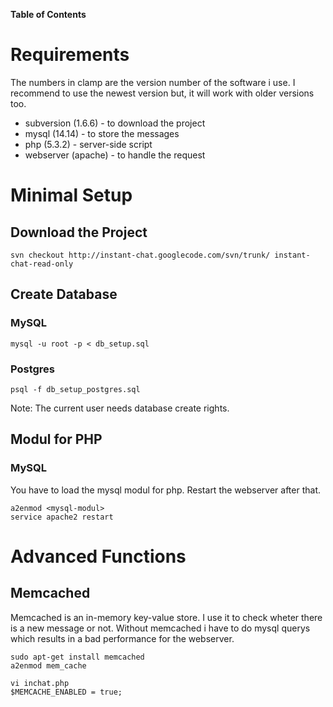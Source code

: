**Table of Contents**


# Requirements #
The numbers in clamp are the version number of the software i use. I recommend to use the newest version but, it will work with older versions too.
  * subversion (1.6.6) - to download the project
  * mysql (14.14) - to store the messages
  * php (5.3.2) - server-side script
  * webserver (apache) - to handle the request

# Minimal Setup #

## Download the Project ##
```
svn checkout http://instant-chat.googlecode.com/svn/trunk/ instant-chat-read-only
```

## Create Database ##
### MySQL ###
```
mysql -u root -p < db_setup.sql
```
### Postgres ###
```
psql -f db_setup_postgres.sql
```
Note: The current user needs database create rights.

## Modul for PHP ##
### MySQL ###
You have to load the mysql modul for php. Restart the webserver after that.
```
a2enmod <mysql-modul>
service apache2 restart
```

# Advanced Functions #

## Memcached ##
Memcached is an in-memory key-value store. I use it to check wheter there is a new message or not.
Without memcached i have to do mysql querys which results in a bad performance for the webserver.

```
sudo apt-get install memcached
a2enmod mem_cache

vi inchat.php
$MEMCACHE_ENABLED = true;
```
